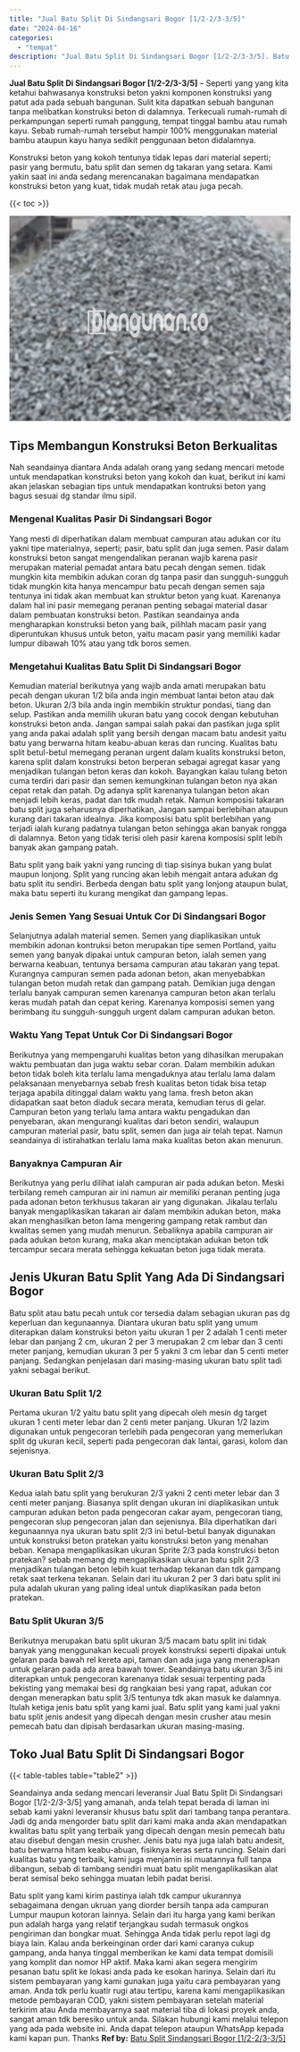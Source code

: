```yaml
---
title: "Jual Batu Split Di Sindangsari Bogor [1/2-2/3-3/5]"
date: "2024-04-16"
categories: 
  - "tempat"
description: "Jual Batu Split Di Sindangsari Bogor [1/2-2/3-3/5]. Batu split yang kami kirim pastinya ialah tdk campur ukurannya sebagaimana dengan ukruan yang diorder ber..."
---
```


**Jual Batu Split Di Sindangsari Bogor \[1/2-2/3-3/5\]** – Seperti yang yang kita ketahui bahwasanya konstruksi beton yakni komponen konstruksi yang patut ada pada sebuah bangunan. Sulit kita dapatkan sebuah bangunan tanpa melibatkan konstruksi beton di dalamnya. Terkecuali rumah-rumah di perkampungan seperti rumah panggung, tempat tinggal bambu atau rumah kayu. Sebab rumah-rumah tersebut hampir 100% menggunakan material bambu ataupun kayu hanya sedikit penggunaan beton didalamnya.

Konstruksi beton yang kokoh tentunya tidak lepas dari material seperti; pasir yang bermutu, batu split dan semen dg takaran yang setara. Kami yakin saat ini anda sedang merencanakan bagaimana mendapatkan konstruksi beton yang kuat, tidak mudah retak atau juga pecah.

{{< toc >}}

![Jual Batu Split Di Sindangsari Bogor [1/2-2/3-3/5]](/images/jual-batu-split-26.png)

## Tips Membangun Konstruksi Beton Berkualitas

Nah seandainya diantara Anda adalah orang yang sedang mencari metode untuk mendapatkan konstruksi beton yang kokoh dan kuat, berikut ini kami akan jelaskan sebagian tips untuk mendapatkan kontruksi beton yang bagus sesuai dg standar ilmu sipil.

### Mengenal Kualitas Pasir Di Sindangsari Bogor

Yang mesti di diperhatikan dalam membuat campuran atau adukan cor itu yakni tipe materialnya, seperti; pasir, batu split dan juga semen. Pasir dalam konstruksi beton sangat mengendalikan peranan wajib karena pasir merupakan material pemadat antara batu pecah dengan semen. tidak mungkin kita membikin adukan coran dg tanpa pasir dan sungguh-sungguh tidak mungkin kita hanya mencampur batu pecah dengan semen saja tentunya ini tidak akan membuat kan struktur beton yang kuat. Karenanya dalam hal ini pasir memegang peranan penting sebagai material dasar dalam pembuatan konstruksi beton. Pastikan seandainya anda mengharapkan konstruksi beton yang baik, pilihlah macam pasir yang diperuntukan khusus untuk beton, yaitu macam pasir yang memiliki kadar lumpur dibawah 10% atau yang tdk boros semen.

### Mengetahui Kualitas Batu Split Di Sindangsari Bogor

Kemudian material berikutnya yang wajib anda amati merupakan batu pecah dengan ukuran 1/2 bila anda ingin membuat lantai beton atau dak beton. Ukuran 2/3 bila anda ingin membikin struktur pondasi, tiang dan selup. Pastikan anda memilih ukuran batu yang cocok dengan kebutuhan konstruksi beton anda. Jangan sampai salah pakai dan pastikan juga split yang anda pakai adalah split yang bersih dengan macam batu andesit yaitu batu yang berwarna hitam keabu-abuan keras dan runcing. Kualitas batu split betul-betul memegang peranan urgent dalam kualits konstruksi beton, karena split dalam konstruksi beton berperan sebagai agregat kasar yang menjadikan tulangan beton keras dan kokoh. Bayangkan kalau tulang beton cuma terdiri dari pasir dan semen kemungkinan tulangan beton nya akan cepat retak dan patah. Dg adanya split karenanya tulangan beton akan menjadi lebih keras, padat dan tdk mudah retak. Namun komposisi takaran batu split juga seharusnya diperhatikan, Jangan sampai berlebihan ataupun kurang dari takaran idealnya. Jika komposisi batu split berlebihan yang terjadi ialah kurang padatnya tulangan beton sehingga akan banyak rongga di dalamnya. Beton yang tidak terisi oleh pasir karena komposisi split lebih banyak akan gampang patah.

Batu split yang baik yakni yang runcing di tiap sisinya bukan yang bulat maupun lonjong. Split yang runcing akan lebih mengait antara adukan dg batu split itu sendiri. Berbeda dengan batu split yang lonjong ataupun bulat, maka batu seperti itu kurang mengikat dan gampang lepas.

### Jenis Semen Yang Sesuai Untuk Cor Di Sindangsari Bogor

Selanjutnya adalah material semen. Semen yang diaplikasikan untuk membikin adonan kontruksi beton merupakan tipe semen Portland, yaitu semen yang banyak dipakai untuk campuran beton, ialah semen yang berwarna keabuan, tentunya bersama campuran atau takaran yang tepat. Kurangnya campuran semen pada adonan beton, akan menyebabkan tulangan beton mudah retak dan gampang patah. Demikian juga dengan terlalu banyak campuran semen karenanya campuran beton akan terlalu keras mudah patah dan cepat kering. Karenanya komposisi semen yang berimbang itu sungguh-sungguh urgent dalam campuran adukan beton.

### Waktu Yang Tepat Untuk Cor Di Sindangsari Bogor

Berikutnya yang mempengaruhi kualitas beton yang dihasilkan merupakan waktu pembuatan dan juga waktu sebar coran. Dalam membikin adukan beton tidak boleh kita terlalu lama mengaduknya atau terlalu lama dalam pelaksanaan menyebarnya sebab fresh kualitas beton tidak bisa tetap terjaga apabila ditinggal dalam waktu yang lama. fresh beton akan didapatkan saat beton diaduk secara merata, kemudian terus di gelar. Campuran beton yang terlalu lama antara waktu pengadukan dan penyebaran, akan mengurangi kualitas dari beton sendiri, walaupun campuran material pasir, batu split, semen dan juga air telah tepat. Namun seandainya di istirahatkan terlalu lama maka kualitas beton akan menurun.

### Banyaknya Campuran Air

Berikutnya yang perlu dilihat ialah campuran air pada adukan beton. Meski terbilang remeh campuran air ini namun air memiliki peranan penting juga pada adonan beton terkhusus takaran air yang digunakan. Jikalau terlalu banyak mengaplikasikan takaran air dalam membikin adukan beton, maka akan menghasilkan beton lama mengering gampang retak rambut dan kwalitas semen yang mudah menurun. Sebaliknya apabila campuran air pada adukan beton kurang, maka akan menciptakan adukan beton tdk tercampur secara merata sehingga kekuatan beton juga tidak merata.

## Jenis Ukuran Batu Split Yang Ada Di Sindangsari Bogor

Batu split atau batu pecah untuk cor tersedia dalam sebagian ukuran pas dg keperluan dan kegunaannya. Diantara ukuran batu split yang umum diterapkan dalam konstruksi beton yaitu ukuran 1 per 2 adalah 1 centi meter lebar dan panjang 2 cm, ukuran 2 per 3 merupakan 2 cm lebar dan 3 centi meter panjang, kemudian ukuran 3 per 5 yakni 3 cm lebar dan 5 centi meter panjang. Sedangkan penjelasan dari masing-masing ukuran batu split tadi yakni sebagai berikut.

### Ukuran Batu Split 1/2

Pertama ukuran 1/2 yaitu batu split yang dipecah oleh mesin dg target ukuran 1 centi meter lebar dan 2 centi meter panjang. Ukuran 1/2 lazim digunakan untuk pengecoran terlebih pada pengecoran yang memerlukan split dg ukuran kecil, seperti pada pengecoran dak lantai, garasi, kolom dan sejenisnya.

### Ukuran Batu Split 2/3

Kedua ialah batu split yang berukuran 2/3 yakni 2 centi meter lebar dan 3 centi meter panjang. Biasanya split dengan ukuran ini diaplikasikan untuk campuran adukan beton pada pengecoran cakar ayam, pengecoran tiang, pengecoran slup pengecoran jalan dan sejenisnya. Bila diperhatikan dari kegunaannya nya ukuran batu split 2/3 ini betul-betul banyak digunakan untuk konstruksi beton pratekan yaitu konstruksi beton yang menahan beban. Kenapa mengaplikasikan ukuran Sprite 2/3 pada konstruksi beton pratekan? sebab memang dg mengaplikasikan ukuran batu split 2/3 menjadikan tulangan beton lebih kuat terhadap tekanan dan tdk gampang retak saat terkena tekanan. Selain dari itu ukuran 2 per 3 dari batu split ini pula adalah ukuran yang paling ideal untuk diaplikasikan pada beton pratekan.

### Batu Split Ukuran 3/5

Berikutnya merupakan batu split ukuran 3/5 macam batu split ini tidak banyak yang menggunakan kecuali proyek konstruksi seperti dipakai untuk gelaran pada bawah rel kereta api, taman dan ada juga yang menerapkan untuk gelaran pada ada area bawah tower. Seandainya batu ukuran 3/5 ini diterapkan untuk pengecoran karenanya tidak sesuai terpenting pada bekisting yang memakai besi dg rangkaian besi yang rapat, adukan cor dengan menerapkan batu split 3/5 tentunya tdk akan masuk ke dalamnya. Itulah ketiga jenis batu split yang kami jual. Batu split yang kami jual yakni batu split jenis andesit yang dipecah dengan mesin crusher atau mesin pemecah batu dan dipisah berdasarkan ukuran masing-masing.

## Toko Jual Batu Split Di Sindangsari Bogor

{{< table-tables table="table2" >}}

Seandainya anda sedang mencari leveransir Jual Batu Split Di Sindangsari Bogor \[1/2-2/3-3/5\] yang amanah, anda telah tepat berada di laman ini sebab kami yakni leveransir khusus batu split dari tambang tanpa perantara. Jadi dg anda mengorder batu split dari kami maka anda akan mendapatkan kwalitas batu split yang terbaik yang dipecah dengan mesin pemecah batu atau disebut dengan mesin crusher. Jenis batu nya juga ialah batu andesit, batu berwarna hitam keabu-abuan, fisiknya keras serta runcing. Selain dari kualitas batu yang terbaik, kami juga menjamin isi muatannya full tanpa dibangun, sebab di tambang sendiri muat batu split mengaplikasikan alat berat semisal beko sehingga muatan lebih padat berisi.

Batu split yang kami kirim pastinya ialah tdk campur ukurannya sebagaimana dengan ukruan yang diorder bersih tanpa ada campuran Lumpur maupun kotoran lainnya. Selain dari itu harga yang kami berikan pun adalah harga yang relatif terjangkau sudah termasuk ongkos pengiriman dan bongkar muat. Sehingga Anda tidak perlu repot lagi dg biaya lain. Kalau anda berkeinginan order dari kami caranya cukup gampang, anda hanya tinggal memberikan ke kami data tempat domisili yang komplit dan nomor HP aktif. Maka kami akan segera mengirim pesanan batu split ke lokasi anda pada ke esokan harinya. Selain dari itu sistem pembayaran yang kami gunakan juga yaitu cara pembayaran yang aman. Anda tdk perlu kuatir rugi atau tertipu, karena kami mengaplikasikan metode pembayaran COD, yakni sistem pembayaran setelah material terkirim atau Anda membayarnya saat material tiba di lokasi proyek anda, sangat aman tdk beresiko untuk anda. Silakan hubungi kami melalui telepon yang ada pada website ini. Anda dapat telepon ataupun WhatsApp kepada kami kapan pun. Thanks
**Ref by:** [Batu Split Sindangsari Bogor [1/2-2/3-3/5]](https://id.wikipedia.org/wiki/Batu)
